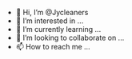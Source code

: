 - 👋 Hi, I’m @Jycleaners
- 👀 I’m interested in ...
- 🌱 I’m currently learning ...
- 💞️ I’m looking to collaborate on ...
- 📫 How to reach me ...

<!---
Jycleaners/Jycleaners is a ✨ special ✨ repository because its `README.md` (this file) appears on your GitHub profile.
You can click the Preview link to take a look at your changes.
--->
